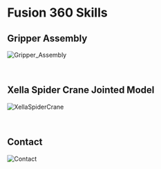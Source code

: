 # Fusion 360 Skills

## Gripper Assembly
![Gripper_Assembly](https://github.com/user-attachments/assets/2d169eba-4d67-49fc-9ec6-d881985a566b)

&nbsp;
&nbsp;
&nbsp;

## Xella Spider Crane Jointed Model
![XellaSpiderCrane](https://github.com/user-attachments/assets/b58eb42e-a8c4-48c1-b9e9-5c8252846ca2)

&nbsp;
&nbsp;
&nbsp;

## Contact
![Contact](https://github.com/user-attachments/assets/8f59bb1e-fc70-4df0-bd72-2e64fb7da399)

